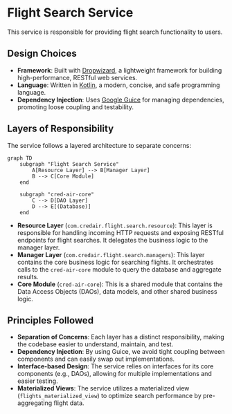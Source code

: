 # Flight Search Service

This service is responsible for providing flight search functionality to users.

## Design Choices

- **Framework**: Built with [Dropwizard](https://www.dropwizard.io/), a lightweight framework for building high-performance, RESTful web services.
- **Language**: Written in [Kotlin](https://kotlinlang.org/), a modern, concise, and safe programming language.
- **Dependency Injection**: Uses [Google Guice](https://github.com/google/guice) for managing dependencies, promoting loose coupling and testability.

## Layers of Responsibility

The service follows a layered architecture to separate concerns:

```mermaid
graph TD
    subgraph "Flight Search Service"
        A[Resource Layer] --> B[Manager Layer]
        B --> C[Core Module]
    end

    subgraph "cred-air-core"
        C --> D[DAO Layer]
        D --> E[(Database)]
    end
```

-   **Resource Layer** (`com.credair.flight.search.resource`): This layer is responsible for handling incoming HTTP requests and exposing RESTful endpoints for flight searches. It delegates the business logic to the manager layer.
-   **Manager Layer** (`com.credair.flight.search.managers`): This layer contains the core business logic for searching flights. It orchestrates calls to the `cred-air-core` module to query the database and aggregate results.
-   **Core Module** (`cred-air-core`): This is a shared module that contains the Data Access Objects (DAOs), data models, and other shared business logic.

## Principles Followed

-   **Separation of Concerns**: Each layer has a distinct responsibility, making the codebase easier to understand, maintain, and test.
-   **Dependency Injection**: By using Guice, we avoid tight coupling between components and can easily swap out implementations.
-   **Interface-based Design**: The service relies on interfaces for its core components (e.g., DAOs), allowing for multiple implementations and easier testing.
-   **Materialized Views**: The service utilizes a materialized view (`flights_materialized_view`) to optimize search performance by pre-aggregating flight data.